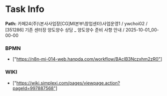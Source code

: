 # Task Info

**Path:** 카페24(주)\본사사업장\[CG]MI본부\창업센터\사업운영1 / ywchoi02 / [351286] 기존 센터장 양도양수 상담 _ 양도양수 준비 사항 안내 / 2025-10-01_00-00-00

### BPMN
- ["https://n8n-mi-014-web.hanpda.com/workflow/BAcIB3Nczxhm2zR0"]

### WIKI
- ["https://wiki.simplexi.com/pages/viewpage.action?pageId=997887568"]

